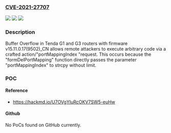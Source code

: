 ### [CVE-2021-27707](https://cve.mitre.org/cgi-bin/cvename.cgi?name=CVE-2021-27707)
![](https://img.shields.io/static/v1?label=Product&message=n%2Fa&color=blue)
![](https://img.shields.io/static/v1?label=Version&message=n%2Fa&color=blue)
![](https://img.shields.io/static/v1?label=Vulnerability&message=n%2Fa&color=brighgreen)

### Description

Buffer Overflow in Tenda G1 and G3 routers with firmware v15.11.0.17(9502)_CN allows remote attackers to execute arbitrary code via a crafted action/"portMappingIndex "request. This occurs because the "formDelPortMapping" function directly passes the parameter "portMappingIndex" to strcpy without limit.

### POC

#### Reference
- https://hackmd.io/U7OVgYIuRcOKV7SW5-euHw

#### Github
No PoCs found on GitHub currently.

